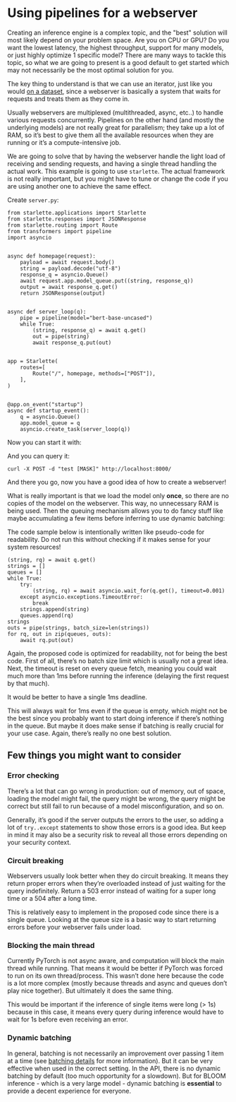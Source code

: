# Using pipelines for a webserver

Creating an inference engine is a complex topic, and the "best" solution will most likely depend on your problem space. Are you on CPU or GPU? Do you want the lowest latency, the highest throughput, support for many models, or just highly optimize 1 specific model? There are many ways to tackle this topic, so what we are going to present is a good default to get started which may not necessarily be the most optimal solution for you.

The key thing to understand is that we can use an iterator, just like you would [on a dataset](pipeline_tutorial#using-pipelines-on-a-dataset), since a webserver is basically a system that waits for requests and treats them as they come in.

Usually webservers are multiplexed (multithreaded, async, etc..) to handle various requests concurrently. Pipelines on the other hand (and mostly the underlying models) are not really great for parallelism; they take up a lot of RAM, so it’s best to give them all the available resources when they are running or it’s a compute-intensive job.

We are going to solve that by having the webserver handle the light load of receiving and sending requests, and having a single thread handling the actual work. This example is going to use `starlette`. The actual framework is not really important, but you might have to tune or change the code if you are using another one to achieve the same effect.

Create `server.py`:

```
from starlette.applications import Starlette
from starlette.responses import JSONResponse
from starlette.routing import Route
from transformers import pipeline
import asyncio


async def homepage(request):
    payload = await request.body()
    string = payload.decode("utf-8")
    response_q = asyncio.Queue()
    await request.app.model_queue.put((string, response_q))
    output = await response_q.get()
    return JSONResponse(output)


async def server_loop(q):
    pipe = pipeline(model="bert-base-uncased")
    while True:
        (string, response_q) = await q.get()
        out = pipe(string)
        await response_q.put(out)


app = Starlette(
    routes=[
        Route("/", homepage, methods=["POST"]),
    ],
)


@app.on_event("startup")
async def startup_event():
    q = asyncio.Queue()
    app.model_queue = q
    asyncio.create_task(server_loop(q))
```

Now you can start it with:

And you can query it:

```
curl -X POST -d "test [MASK]" http://localhost:8000/

```

And there you go, now you have a good idea of how to create a webserver!

What is really important is that we load the model only **once**, so there are no copies of the model on the webserver. This way, no unnecessary RAM is being used. Then the queuing mechanism allows you to do fancy stuff like maybe accumulating a few items before inferring to use dynamic batching:

The code sample below is intentionally written like pseudo-code for readability. Do not run this without checking if it makes sense for your system resources!

```
(string, rq) = await q.get()
strings = []
queues = []
while True:
    try:
        (string, rq) = await asyncio.wait_for(q.get(), timeout=0.001)  
    except asyncio.exceptions.TimeoutError:
        break
    strings.append(string)
    queues.append(rq)
strings
outs = pipe(strings, batch_size=len(strings))
for rq, out in zip(queues, outs):
    await rq.put(out)
```

Again, the proposed code is optimized for readability, not for being the best code. First of all, there’s no batch size limit which is usually not a great idea. Next, the timeout is reset on every queue fetch, meaning you could wait much more than 1ms before running the inference (delaying the first request by that much).

It would be better to have a single 1ms deadline.

This will always wait for 1ms even if the queue is empty, which might not be the best since you probably want to start doing inference if there’s nothing in the queue. But maybe it does make sense if batching is really crucial for your use case. Again, there’s really no one best solution.

## Few things you might want to consider

### Error checking

There’s a lot that can go wrong in production: out of memory, out of space, loading the model might fail, the query might be wrong, the query might be correct but still fail to run because of a model misconfiguration, and so on.

Generally, it’s good if the server outputs the errors to the user, so adding a lot of `try..except` statements to show those errors is a good idea. But keep in mind it may also be a security risk to reveal all those errors depending on your security context.

### Circuit breaking

Webservers usually look better when they do circuit breaking. It means they return proper errors when they’re overloaded instead of just waiting for the query indefinitely. Return a 503 error instead of waiting for a super long time or a 504 after a long time.

This is relatively easy to implement in the proposed code since there is a single queue. Looking at the queue size is a basic way to start returning errors before your webserver fails under load.

### Blocking the main thread

Currently PyTorch is not async aware, and computation will block the main thread while running. That means it would be better if PyTorch was forced to run on its own thread/process. This wasn’t done here because the code is a lot more complex (mostly because threads and async and queues don’t play nice together). But ultimately it does the same thing.

This would be important if the inference of single items were long (> 1s) because in this case, it means every query during inference would have to wait for 1s before even receiving an error.

### Dynamic batching

In general, batching is not necessarily an improvement over passing 1 item at a time (see [batching details](./main_classes/pipelines#pipeline-batching) for more information). But it can be very effective when used in the correct setting. In the API, there is no dynamic batching by default (too much opportunity for a slowdown). But for BLOOM inference - which is a very large model - dynamic batching is **essential** to provide a decent experience for everyone.